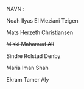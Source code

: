 NAVN :

Noah Ilyas El Meziani Teigen

Mats Herzeth Christiansen 

~~Miski Mahamud Ali~~

Sindre Rolstad Denby

Maria Iman Shah

Ekram Tamer Aly
